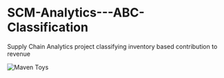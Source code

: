 # SCM-Analytics---ABC-Classification
Supply Chain Analytics project classifying inventory based contribution to revenue



![Maven Toys](https://github.com/leks39/SCM-Analytics---ABC-Classification/assets/113634690/790281a6-cd71-431b-b651-59fed2679ddf)
